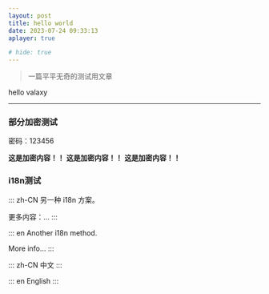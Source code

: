 ```yaml
---
layout: post
title: hello world
date: 2023-07-24 09:33:13
aplayer: true

# hide: true 
---
```


>一篇平平无奇的测试用文章

<!-- more -->

hello valaxy

-----

### 部分加密测试
密码：123456
<!-- valaxy-encrypt-start:123456 -->
**这是加密内容！！**
**这是加密内容！！** 
**这是加密内容！！** 
<!-- valaxy-encrypt-end -->

### i18n测试

::: zh-CN
另一种 i18n 方案。

更多内容：...
:::

::: en
Another i18n method.

More info...
:::

::: zh-CN
中文
:::

::: en
English
:::